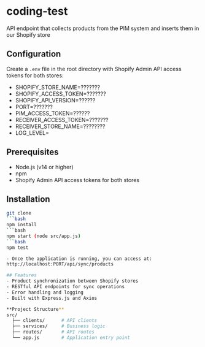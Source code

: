 # coding-test
API endpoint that collects products from the PIM system and inserts them in our Shopify store
## Configuration
Create a `.env` file in the root directory with 
Shopify Admin API access tokens for both stores:

- SHOPIFY_STORE_NAME=???????
- SHOPIFY_ACCESS_TOKEN=???????
- SHOPIFY_API_VERSION=??????
- PORT=???????
- PIM_ACCESS_TOKEN=??????
- RECEIVER_ACCESS_TOKEN=???????
- RECEIVER_STORE_NAME=????????
- LOG_LEVEL=

## Prerequisites
- Node.js (v14 or higher)
- npm
- Shopify Admin API access tokens for both stores

## Installation
```bash
git clone
```bash
npm install
```bash
npm start (node src/app.js)
```bash
npm test

- Once the application is running, you can access at:
http://localhost:PORT/api/sync/products

## Features
- Product synchronization between Shopify stores
- RESTful API endpoints for sync operations
- Error handling and logging
- Built with Express.js and Axios

**Project Structure**
src/
  ├── clients/      # API clients
  ├── services/     # Business logic
  ├── routes/       # API routes
  └── app.js        # Application entry point
